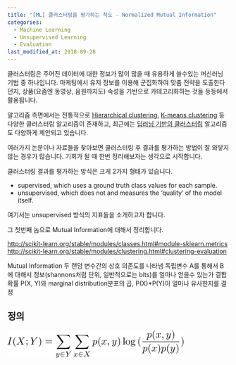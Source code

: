 ```yaml
---
title: "[ML] 클러스터링을 평가하는 척도 - Normalized Mutual Information"
categories: 
  - Machine Learning
  - Unsupervised Learning
  - Evaluation
last_modified_at: 2018-09-28
---
```


클러스터링은 주어진 데이터에 대한 정보가 많이 많을 때 유용하게 쓸수있는 머신러닝 기법 중 하나입니다. 마케팅에서 유저 정보를 이용해 군집화하여 맞춤 전략을 도출한다던지, 상품(요즘엔 동영상, 음원까지도) 속성을 기반으로 카테고리화하는 것들 등등에서 활용됩니다. 

알고리즘 측면에서는 전통적으로 [Hierarchical clustering](https://en.wikipedia.org/wiki/Hierarchical_clustering), [K-means clustering](https://en.wikipedia.org/wiki/K-means_clustering) 등 다양한 클러스터링 알고리즘이 존재하고, 최근에는 [딥러닝 기반의 클러스터링](https://arxiv.org/abs/1801.07648) 알고리즘도 다양하게 제안되고 있습니다. 

여러가지 논문이나 자료들을 찾아보면 클러스터링 후 결과를 평가하는 방법이 잘 와닿지 않는 경우가 많습니다. 기회가 될 때 한번 정리해보자는 생각으로 시작합니다.

클러스터링 결과를 평가하는 방식은 크게 2가지 형태가 있습니다.
* supervised, which uses a ground truth class values for each sample.
* unsupervised, which does not and measures the ‘quality’ of the model itself.

여기서는 unsupervised 방식의 지표들을 소개하고자 합니다. 

그 첫번째 놈으로 Mutual Information에 대해서 정리합니다.


http://scikit-learn.org/stable/modules/classes.html#module-sklearn.metrics
http://scikit-learn.org/stable/modules/clustering.html#clustering-evaluation

Mutual Information 
두 랜덤 변수간의 상호 의존도를 나타냄
독립변수 A를 통해서 B에 대해서 정보(shannons처럼 단위, 일반적으로는 bits)를 얼마나 얻을수 있는가
결합확률 P(X, Y)와 marginal distribution분포의 곱, P(X)*P(Y)이 얼마나 유사한지를 결정

## 정의

<img src= "/assets/img/2018-09-28/MI_definition.png" width="400">

